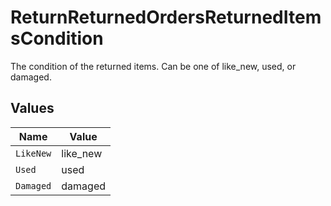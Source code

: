 # ReturnReturnedOrdersReturnedItemsCondition

The condition of the returned items. Can be one of like_new, used, or damaged.


## Values

| Name      | Value     |
| --------- | --------- |
| `LikeNew` | like_new  |
| `Used`    | used      |
| `Damaged` | damaged   |
